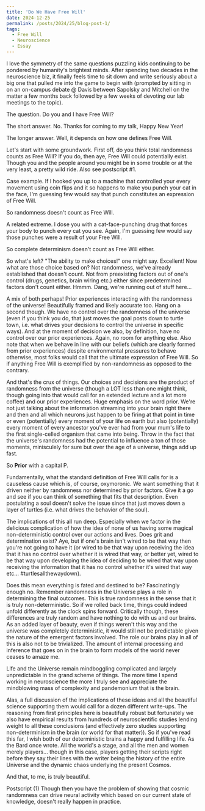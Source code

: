 ```yaml
---
title: 'Do We Have Free Will'
date: 2024-12-25
permalink: /posts/2024/25/blog-post-1/
tags:
  - Free Will
  - Neuroscience
  - Essay
---
```

I love the symmetry of the same questions puzzling kids continuing to be pondered by humanity's brightest minds. After spending two decades in the neuroscience biz, it finally feels time to sit down and write seriously about a big one that pulled me into the game to begin with (prompted by sitting in on an on-campus debate @ Davis between Sapolsky and Mitchell on the matter a few months back followed by a few weeks of devoting our lab meetings to the topic).

The question. Do you and I have Free Will?

The short answer. No. Thanks for coming to my talk, Happy New Year!

The longer answer. Well, it depends on how one defines Free Will. 

Let's start with some groundwork. First off, do you think total randomness counts as Free Will? If you do, then aye, Free Will could potentially exist. Though you and the people around you might be in some trouble or at the very least, a pretty wild ride. Also see postscript #1.

Case example. If I hooked you up to a machine that controlled your every movement using coin flips and it so happens to make you punch your cat in the face, I'm guessing few would say that punch constitutes an expression of Free Will. 

So randomness doesn't count as Free Will.

A related extreme. I dose you with a cat-face-punching drug that forces your body to punch every cat you see. Again, I'm guessing few would say those punches were a result of your Free Will.

So complete determinism doesn't count as Free Will either.

So what's left? "The ability to make choices!" one might say. Excellent! Now what are those choice based on? Not randomness, we've already established that doesn't count. Not from preexisting factors out of one's control (drugs, genetics, brain wiring etc.) either since predetermined factors don't count either. Hmmm. Dang, we're running out of stuff here... 

A mix of both perhaps! Prior experiences interacting with the randomness of the universe! Beautifully framed and likely accurate too. Hang on a second though. We have no control over the randomness of the universe (even if you think you do, that just moves the goal posts down to turtle town, i.e. what drives your decisions to control the universe in specific ways). And at the moment of decision we also, by definition, have no control over our prior experiences. Again, no room for anything else. Also note that when we behave in line with our beliefs (which are clearly formed from prior experiences) despite environmental pressures to behave otherwise, most folks would call that the ultimate expression of Free Will. So if anything Free Will is exemplified by non-randomness as opposed to the contrary.

And that's the crux of things. Our choices and decisions are the product of randomness from the universe (though a LOT less than one might think, though going into that would call for an extended lecture and a lot more coffee) and our prior experiences. Huge emphasis on the word prior. We're not just talking about the information streaming into your brain right there and then and all which neurons just happen to be firing at that point in time or even (potentially) every moment of your life on earth but also (potentially) every moment of every ancestor you've ever had from your mum's life to the first single-celled organism that came into being. Throw in the fact that the universe's randomness had the potential to influence a ton of those moments, minisculely for sure but over the age of a universe, things add up fast.

So **Prior** with a capital P. 

Fundamentally, what the standard definition of Free Will calls for is a causeless cause which is, of course, oxymoronic. We want something that it driven neither by randomness nor determined by prior factors. Give it a go and see if you can think of something that fits that description. Even postulating a soul doesn't solve the issue since that just moves down a layer of turtles (i.e. what drives the behavior of the soul).

The implications of this all run deep. Especially when we factor in the delicious complication of how the idea of none of us having some magical non-deterministic control over our actions and lives. Does grit and determination exist? Aye, but if one's brain isn't wired to be that way then you're not going to have it (or wired to be that way upon receiving the idea that it has no control over whether it is wired that way, or better yet, wired to be that way upon developing the idea of deciding to be wired that way upon receiving the information that it has no control whether it's wired that way etc… #turtlesallthewaydown).

Does this mean everything is fated and destined to be? Fascinatingly enough no. Remember randomness in the Universe plays a role in determining the final outcomes. This is true randomness in the sense that it is truly non-deterministic. So if we rolled back time, things could indeed unfold differently as the clock spins forward. Critically though, these differences are truly random and have nothing to do with us and our brains. As an added layer of beauty, even if things weren't this way and the universe was completely deterministic, it would still not be predictable given the nature of the emergent factors involved. The role our brains play in all of this is also not to be trivialized. The amount of internal processing and inference that goes on in the brain to form models of the world never ceases to amaze me.

Life and the Universe remain mindboggling complicated and largely unpredictable in the grand scheme of things. The more time I spend working in neuroscience the more I truly see and appreciate the mindblowing mass of complexity and pandemonium that is the brain. 

Alas, a full discussion of the implications of these ideas and all the beautiful science supporting them would call for a dozen different write-ups. The reasoning from first principles here is beautifully robust but fortunately we also have empirical results from hundreds of neuroscientific studies lending weight to all these conclusions (and effectively zero studies supporting non-determinism in the brain (or world for that matter)). So if you've read this far, I wish both of our deterministic brains a happy and fulfilling life. As the Bard once wrote. All the world's a stage, and all the men and women merely players… though in this case, players getting their scripts right before they say their lines with the writer being the history of the entire Universe and the dynamic chaos underlying the present Cosmos.

And that, to me, is truly beautiful.

Postscript
(1) Though then you have the problem of showing that cosmic randomness can drive neural activity which based on our current state of knowledge, doesn't really happen in practice.

